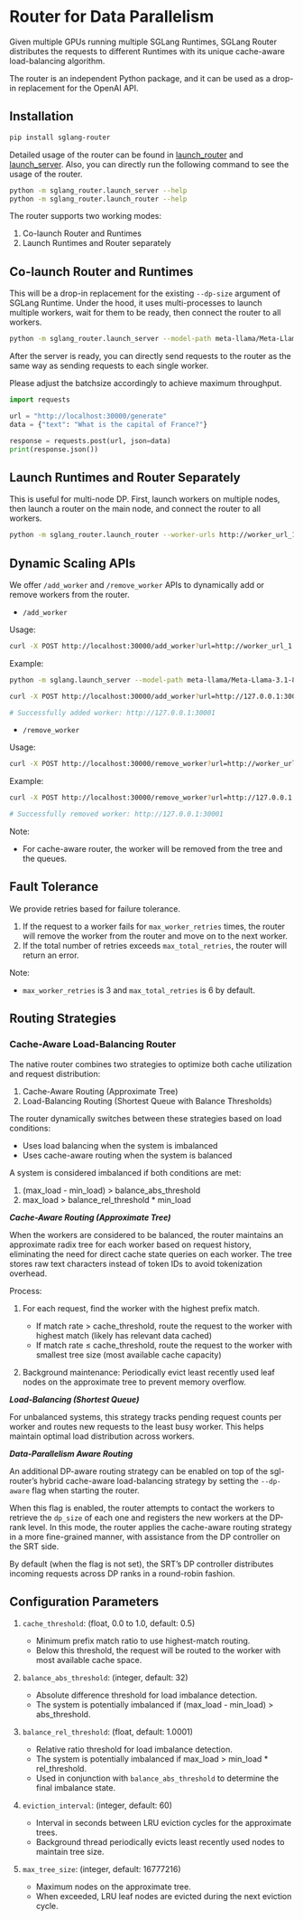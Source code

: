 # Router for Data Parallelism

Given multiple GPUs running multiple SGLang Runtimes, SGLang Router distributes the requests to different Runtimes with its unique cache-aware load-balancing algorithm.

The router is an independent Python package, and it can be used as a drop-in replacement for the OpenAI API.

## Installation

```bash
pip install sglang-router
```

Detailed usage of the router can be found in [launch_router](https://github.com/sgl-project/sglang/blob/main/sgl-router/py_src/sglang_router/launch_router.py) and [launch_server](https://github.com/sgl-project/sglang/blob/main/sgl-router/py_src/sglang_router/launch_server.py). Also, you can directly run the following command to see the usage of the router.

```bash
python -m sglang_router.launch_server --help
python -m sglang_router.launch_router --help
```

The router supports two working modes:

1. Co-launch Router and Runtimes
2. Launch Runtimes and Router separately

## Co-launch Router and Runtimes

This will be a drop-in replacement for the existing `--dp-size` argument of SGLang Runtime. Under the hood, it uses multi-processes to launch multiple workers, wait for them to be ready, then connect the router to all workers.

```bash
python -m sglang_router.launch_server --model-path meta-llama/Meta-Llama-3.1-8B-Instruct --dp-size 4 --host 0.0.0.0
```

After the server is ready, you can directly send requests to the router as the same way as sending requests to each single worker.

Please adjust the batchsize accordingly to achieve maximum throughput.

```python
import requests

url = "http://localhost:30000/generate"
data = {"text": "What is the capital of France?"}

response = requests.post(url, json=data)
print(response.json())
```

## Launch Runtimes and Router Separately

This is useful for multi-node DP. First, launch workers on multiple nodes, then launch a router on the main node, and connect the router to all workers.

```bash
python -m sglang_router.launch_router --worker-urls http://worker_url_1 http://worker_url_2
```

## Dynamic Scaling APIs

We offer `/add_worker` and `/remove_worker` APIs to dynamically add or remove workers from the router.

- `/add_worker`

Usage:

```bash
curl -X POST http://localhost:30000/add_worker?url=http://worker_url_1
```

Example:

```bash
python -m sglang.launch_server --model-path meta-llama/Meta-Llama-3.1-8B-Instruct --port 30001

curl -X POST http://localhost:30000/add_worker?url=http://127.0.0.1:30001

# Successfully added worker: http://127.0.0.1:30001
```

- `/remove_worker`

Usage:

```bash
curl -X POST http://localhost:30000/remove_worker?url=http://worker_url_1
```

Example:

```bash
curl -X POST http://localhost:30000/remove_worker?url=http://127.0.0.1:30001

# Successfully removed worker: http://127.0.0.1:30001
```

Note:

- For cache-aware router, the worker will be removed from the tree and the queues.

## Fault Tolerance

We provide retries based for failure tolerance.

1. If the request to a worker fails for `max_worker_retries` times, the router will remove the worker from the router and move on to the next worker.
2. If the total number of retries exceeds `max_total_retries`, the router will return an error.

Note:

- `max_worker_retries` is 3 and `max_total_retries` is 6 by default.

## Routing Strategies

### Cache-Aware Load-Balancing Router

The native router combines two strategies to optimize both cache utilization and request distribution:

1. Cache-Aware Routing (Approximate Tree)
2. Load-Balancing Routing (Shortest Queue with Balance Thresholds)

The router dynamically switches between these strategies based on load conditions:

- Uses load balancing when the system is imbalanced
- Uses cache-aware routing when the system is balanced

A system is considered imbalanced if both conditions are met:

1. (max_load - min_load) > balance_abs_threshold
2. max_load > balance_rel_threshold * min_load

***Cache-Aware Routing (Approximate Tree)***

When the workers are considered to be balanced, the router maintains an approximate radix tree for each worker based on request history, eliminating the need for direct cache state queries on each worker. The tree stores raw text characters instead of token IDs to avoid tokenization overhead.

Process:

1. For each request, find the worker with the highest prefix match.

   - If match rate > cache_threshold, route the request to the worker with highest match (likely has relevant data cached)
   - If match rate ≤ cache_threshold, route the request to the worker with smallest tree size (most available cache capacity)

2. Background maintenance: Periodically evict least recently used leaf nodes on the approximate tree to prevent memory overflow.

***Load-Balancing (Shortest Queue)***

For unbalanced systems, this strategy tracks pending request counts per worker and routes new requests to the least busy worker. This helps maintain optimal load distribution across workers.

***Data-Parallelism Aware Routing***

An additional DP-aware routing strategy can be enabled on top of the sgl-router’s hybrid cache-aware load-balancing strategy by setting the `--dp-aware` flag when starting the router.

When this flag is enabled, the router attempts to contact the workers to retrieve the `dp_size` of each one and registers the new workers at the DP-rank level.  In this mode, the router applies the cache-aware routing strategy in a more fine-grained manner, with assistance from the DP controller on the SRT side.

By default (when the flag is not set), the SRT’s DP controller distributes incoming requests across DP ranks in a round-robin fashion.

## Configuration Parameters

1. `cache_threshold`: (float, 0.0 to 1.0, default: 0.5)
   - Minimum prefix match ratio to use highest-match routing.
   - Below this threshold, the request will be routed to the worker with most available cache space.

2. `balance_abs_threshold`: (integer, default: 32)
   - Absolute difference threshold for load imbalance detection.
   - The system is potentially imbalanced if (max_load - min_load) > abs_threshold.

3. `balance_rel_threshold`: (float, default: 1.0001)
   - Relative ratio threshold for load imbalance detection.
   - The system is potentially imbalanced if max_load > min_load * rel_threshold.
   - Used in conjunction with `balance_abs_threshold` to determine the final imbalance state.

4. `eviction_interval`: (integer, default: 60)
   - Interval in seconds between LRU eviction cycles for the approximate trees.
   - Background thread periodically evicts least recently used nodes to maintain tree size.

5. `max_tree_size`: (integer, default: 16777216)
   - Maximum nodes on the approximate tree.
   - When exceeded, LRU leaf nodes are evicted during the next eviction cycle.
